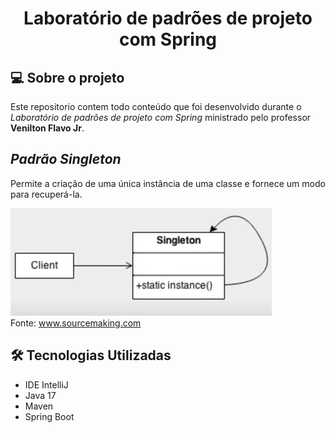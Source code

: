 # <p align = "center"> <b> Laboratório de padrões de projeto com Spring  </b>

## 💻 Sobre o projeto   

Este repositorio contem todo conteúdo que foi desenvolvido durante o *Laboratório de padrões de projeto com Spring* ministrado pelo
professor **Venilton Flavo Jr**.

## *Padrão Singleton*
Permite a criação de uma única instância de uma classe e fornece um modo para recuperá-la.

![img.png](img.png)  
Fonte: www.sourcemaking.com



## 🛠 Tecnologias Utilizadas

* IDE IntelliJ
* Java 17
* Maven
* Spring Boot


